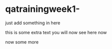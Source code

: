 # qatrainingweek1-
just add something in here

this is some extra text you will now see here now 

now some more 

